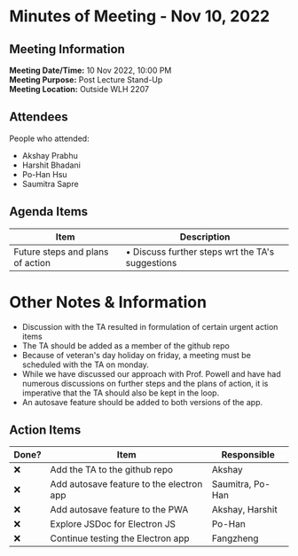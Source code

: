 # Minutes of Meeting - Nov 10, 2022

## Meeting Information
**Meeting Date/Time:** 10 Nov 2022, 10:00 PM  
**Meeting Purpose:** Post Lecture Stand-Up            
**Meeting Location:** Outside WLH 2207    

## Attendees
People who attended:
- Akshay Prabhu
- Harshit Bhadani
- Po-Han Hsu
- Saumitra Sapre

## Agenda Items

Item | Description
---- | ----
Future steps and plans of action | • Discuss further steps wrt the TA's suggestions



# Other Notes & Information

* Discussion with the TA resulted in formulation of certain urgent action items
* The TA should be added as a member of the github repo
* Because of veteran's day holiday on friday, a meeting must be scheduled with the TA on monday.
* While we have discussed our approach with Prof. Powell and have had numerous discussions on further steps and the plans of action, it is imperative that the TA should also be kept in the loop.
* An autosave feature should be added to both versions of the app.


## Action Items
| Done? | Item | Responsible | 
| ---- | ---- | ---- | 
|:x: | Add the TA to the github repo | Akshay | 
| :x:| Add autosave feature to the electron app | Saumitra, Po-Han | 
| :x:| Add autosave feature to the PWA | Akshay, Harshit | 
| :x:| Explore JSDoc for Electron JS | Po-Han |
| :x:| Continue testing the Electron app | Fangzheng | 
